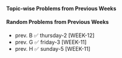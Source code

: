 #### Topic-wise Problems from Previous Weeks

#### Random Problems from Previous Weeks
- prev. B ✅ thursday-2 [WEEK-12]
- prev. G ✅ friday-3 [WEEK-11]
- prev. H ✅ sunday-5 [WEEK-11]